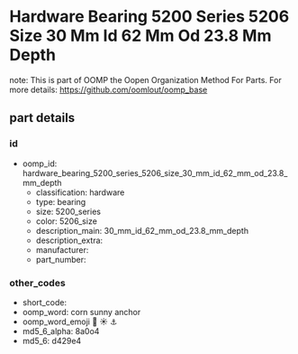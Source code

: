 # Hardware Bearing 5200 Series 5206 Size 30 Mm Id 62 Mm Od 23.8 Mm Depth  

note: This is part of OOMP the Oopen Organization Method For Parts. For more details: https://github.com/oomlout/oomp_base

##  part details





### id
* oomp_id: hardware_bearing_5200_series_5206_size_30_mm_id_62_mm_od_23.8_mm_depth
  * classification: hardware
  * type: bearing
  * size: 5200_series
  * color: 5206_size
  * description_main: 30_mm_id_62_mm_od_23.8_mm_depth
  * description_extra: 
  * manufacturer: 
  * part_number: 

### other_codes
* short_code: 
* oomp_word: corn sunny anchor
* oomp_word_emoji :corn: :sunny: :anchor:
* md5_6_alpha: 8a0o4
* md5_6: d429e4